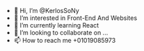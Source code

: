 - 👋 Hi, I’m @KerlosSoNy
- 👀 I’m interested in Front-End And Websites
- 🌱 I’m currently learning React
- 💞️ I’m looking to collaborate on ...
- 📫 How to reach me +01019085973

<!---
KerlosSoNy/KerlosSoNy is a ✨ special ✨ repository because its `README.md` (this file) appears on your GitHub profile.
You can click the Preview link to take a look at your changes.
--->
